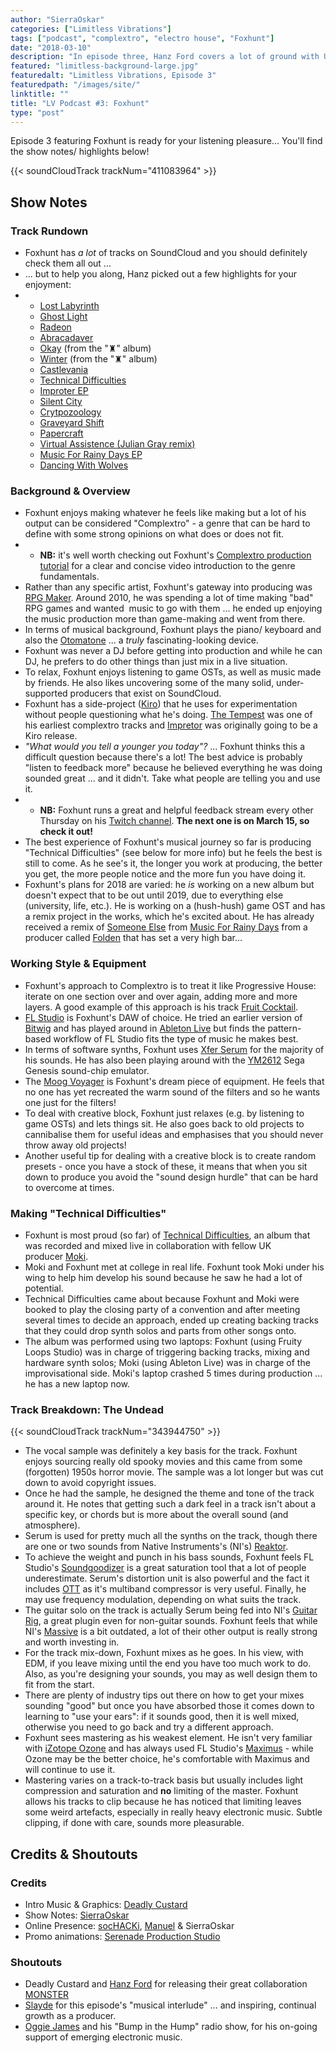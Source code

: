 ```yaml
---
author: "SierraOskar"
categories: ["Limitless Vibrations"]
tags: ["podcast", "complextro", "electro house", "Foxhunt"]
date: "2018-03-10"
description: "In episode three, Hanz Ford covers a lot of ground with UK-based producer Foxhunt. Listen now to find out what an Otomatone is and why not limiting masters can be a good idea..."
featured: "limitless-background-large.jpg"
featuredalt: "Limitless Vibrations, Episode 3"
featuredpath: "/images/site/"
linktitle: ""
title: "LV Podcast #3: Foxhunt"
type: "post"
---
```


Episode 3 featuring Foxhunt is ready for your listening pleasure... You'll find the show notes/ highlights below!

{{< soundCloudTrack trackNum="411083964" >}}

## Show Notes

### Track Rundown

*   Foxhunt has _a lot_ of tracks on SoundCloud and you should definitely check them all out ...
*   ... but to help you along, Hanz picked out a few highlights for your enjoyment:
*   *   [Lost Labyrinth](https://soundcloud.com/foxhunt-official/lost-labyrinth-original-mix)
    *   [Ghost Light](https://soundcloud.com/foxhunt-official/foxhunt-ghost-light)
    *   [Radeon](https://soundcloud.com/foxhunt-official/causticcat-and-foxhunt-radeon-free-download)
    *   [Abracadaver](https://soundcloud.com/foxhunt-official/foxhunt-abracadaver)
    *   [Okay](https://soundcloud.com/foxhunt-official/7-okay) (from the "♜" album)
    *   [Winter](https://soundcloud.com/foxhunt-official/12-winter) (from the "♜" album)
    *   [Castlevania](https://soundcloud.com/foxhunt-official/sets/foxhunt-castlevania)
    *   [Technical Difficulties](https://soundcloud.com/foxhunt-official/foxhunt-moki-technical-difficulties-album-continuous-mix)
    *   [Improter EP](https://soundcloud.com/foxhunt-official/sets/foxhunt-imperator)
    *   [Silent City](https://soundcloud.com/foxhunt-official/foxhunt-silent-city)
    *   [Crytpozoology](https://soundcloud.com/foxhunt-official/sets/cryptozoology)
    *   [Graveyard Shift](https://soundcloud.com/foxhunt-official/sets/foxhunt-graveyard-shift-ft)
    *   [Papercraft](https://soundcloud.com/foxhunt-official/sets/foxhunt-papercraft)
    *   [Virtual Assistence (Julian Gray remix)](https://soundcloud.com/foxhunt-official/virtual-assistance-foxhunt-remix)
    *   [Music For Rainy Days EP](https://soundcloud.com/foxhunt-official/sets/foxhunt-music-for-rainy-days)
    *   [Dancing With Wolves](https://soundcloud.com/foxhunt-official/foxhunt-dancing-with-wolves-free-dl)

### Background & Overview

*   Foxhunt enjoys making whatever he feels like making but a lot of his output can be considered "Complextro" - a genre that can be hard to define with some strong opinions on what does or does not fit.
*   *   **NB:** it's well worth checking out Foxhunt's [Complextro production tutorial](https://www.youtube.com/watch?v=mLdGM6msDYs) for a clear and concise video introduction to the genre fundamentals.
*   Rather than any specific artist, Foxhunt's gateway into producing was [RPG Maker](http://www.rpgmakerweb.com). Around 2010, he was spending a lot of time making "bad" RPG games and wanted  music to go with them ... he ended up enjoying the music production more than game-making and went from there.
*   In terms of musical background, Foxhunt plays the piano/ keyboard and also the [Otomatone](http://www.otamatone.com) ... a _truly_ fascinating-looking device.
*   Foxhunt was never a DJ before getting into production and while he can DJ, he prefers to do other things than just mix in a live situation.
*   To relax, Foxhunt enjoys listening to game OSTs, as well as music made by friends. He also likes uncovering some of the many solid, under-supported producers that exist on SoundCloud.
*   Foxhunt has a side-project ([Kiro](https://soundcloud.com/kiro-official)) that he uses for experimentation without people questioning what he's doing. [The Tempest](https://soundcloud.com/kiro-official/the-tempest-original-mix-available-dec-24th-on-sergal-soundwaves) was one of his earliest complextro tracks and [Impretor](https://soundcloud.com/foxhunt-official/sets/foxhunt-imperator) was originally going to be a Kiro release.
*   _"What would you tell a younger you today"?_ ... Foxhunt thinks this a difficult question because there's a lot! The best advice is probably "listen to feedback more" because he believed everything he was doing sounded great ... and it didn't. Take what people are telling you and use it.
*   *   **NB:** Foxhunt runs a great and helpful feedback stream every other Thursday on his [Twitch channel](https://www.twitch.tv/foxhuntelectronic). **The next one is on March 15, so check it out!**
*   The best experience of Foxhunt's musical journey so far is producing "Technical Difficulties" (see below for more info) but he feels the best is still to come. As he see's it, the longer you work at producing, the better you get, the more people notice and the more fun you have doing it.
*   Foxhunt's plans for 2018 are varied: he _is_ working on a new album but doesn't expect that to be out until 2019, due to everything else (university, life, etc.). He is working on a (hush-hush) game OST and has a remix project in the works, which he's excited about. He has already received a remix of [Someone Else](https://soundcloud.com/foxhunt-official/foxhunt-someone-else?in=foxhunt-official/sets/foxhunt-music-for-rainy-days) from [Music For Rainy Days](https://soundcloud.com/foxhunt-official/foxhunt-someone-else?in=foxhunt-official/sets/foxhunt-music-for-rainy-days) from a producer called [Folden](https://soundcloud.com/thisisfolden) that has set a very high bar...

### Working Style & Equipment

*   Foxhunt's approach to Complextro is to treat it like Progressive House: iterate on one section over and over again, adding more and more layers. A good example of this approach is his track [Fruit Cocktail](https://soundcloud.com/argofox/foxhunt-fruit-cocktail).
*   [FL Studio](https://www.image-line.com/flstudio/) is Foxhunt's DAW of choice. He tried an earlier version of [Bitwig](https://www.bitwig.com/en/home.html) and has played around in [Ableton Live](https://www.ableton.com) but finds the pattern-based workflow of FL Studio fits the type of music he makes best.
*   In terms of software synths, Foxhunt uses [Xfer Serum](https://www.xferrecords.com/products/serum) for the majority of his sounds. He has also been playing around with the [YM2612](https://en.wikipedia.org/wiki/Yamaha_YM2612) Sega Genesis sound-chip emulator.
*   The [Moog Voyager](https://www.moogmusic.com/products/minimoog-voyagers/minimoog-voyager-performer-edition) is Foxhunt's dream piece of equipment. He feels that no one has yet recreated the warm sound of the filters and so he wants one just for the filters!
*   To deal with creative block, Foxhunt just relaxes (e.g. by listening to game OSTs) and lets things sit. He also goes back to old projects to cannibalise them for useful ideas and emphasises that you should never throw away old projects!
*   Another useful tip for dealing with a creative block is to create random presets - once you have a stock of these, it means that when you sit down to produce you avoid the "sound design hurdle" that can be hard to overcome at times.

### Making "Technical Difficulties"

*   Foxhunt is most proud (so far) of [Technical Difficulties](https://soundcloud.com/foxhunt-official/foxhunt-moki-technical-difficulties-album-continuous-mix), an album that was recorded and mixed live in collaboration with fellow UK producer [Moki](https://soundcloud.com/moki_music).
*   Moki and Foxhunt met at college in real life. Foxhunt took Moki under his wing to help him develop his sound because he saw he had a lot of potential.
*   Technical Difficulties came about because Foxhunt and Moki were booked to play the closing party of a convention and after meeting several times to decide an approach, ended up creating backing tracks that they could drop synth solos and parts from other songs onto.
*   The album was performed using two laptops: Foxhunt (using Fruity Loops Studio) was in charge of triggering backing tracks, mixing and hardware synth solos; Moki (using Ableton Live) was in charge of the improvisational side. Moki's laptop crashed 5 times during production ... he has a new laptop now.

### Track Breakdown: The Undead

{{< soundCloudTrack trackNum="343944750" >}}

*   The vocal sample was definitely a key basis for the track. Foxhunt enjoys sourcing really old spooky movies and this came from some (forgotten) 1950s horror movie. The sample was a lot longer but was cut down to avoid copyright issues.
*   Once he had the sample, he designed the theme and tone of the track around it. He notes that getting such a dark feel in a track isn't about a specific key, or chords but is more about the overall sound (and atmosphere).
*   Serum is used for pretty much all the synths on the track, though there are one or two sounds from Native Instruments's (NI's) [Reaktor](https://www.native-instruments.com/en/products/komplete/synths/reaktor-6/).
*   To achieve the weight and punch in his bass sounds, Foxhunt feels FL Studio's [Soundgoodizer](https://www.image-line.com/support/FLHelp/html/plugins/Soundgoodizer.htm) is a great saturation tool that a lot of people underestimate. Serum's distortion unit is also powerful and the fact it includes [OTT](https://www.xferrecords.com/freeware) as it's multiband compressor is very useful. Finally, he may use frequency modulation, depending on what suits the track.
*   The guitar solo on the track is actually Serum being fed into NI's [Guitar Rig](https://www.native-instruments.com/en/products/komplete/guitar/guitar-rig-5-pro/), a great plugin even for non-guitar sounds. Foxhunt feels that while NI's [Massive](https://www.native-instruments.com/en/products/komplete/synths/massive/) is a bit outdated, a lot of their other output is really strong and worth investing in.
*   For the track mix-down, Foxhunt mixes as he goes. In his view, with EDM, if you leave mixing until the end you have too much work to do. Also, as you're designing your sounds, you may as well design them to fit from the start.
*   There are plenty of industry tips out there on how to get your mixes sounding "good" but once you have absorbed those it comes down to learning to "use your ears": if it sounds good, then it is well mixed, otherwise you need to go back and try a different approach.
*   Foxhunt sees mastering as his weakest element. He isn't very familiar with [iZotope Ozone](https://www.izotope.com/en/products/master-and-deliver/ozone.html) and has always used FL Studio's [Maximus](https://www.image-line.com/plugins/Effects/Maximus/) - while Ozone may be the better choice, he's comfortable with Maximus and will continue to use it.
*   Mastering varies on a track-to-track basis but usually includes light compression and saturation and **no** limiting of the master. Foxhunt allows his tracks to clip because he has noticed that limiting leaves some weird artefacts, especially in really heavy electronic music. Subtle clipping, if done with care, sounds more pleasurable.

## Credits & Shoutouts

### Credits

*   Intro Music & Graphics: [Deadly Custard](https://soundcloud.com/deadlycustard)
*   Show Notes: [SierraOskar](https://soundcloud.com/sierraoskar)
*   Online Presence: [socHACKi](https://soundcloud.com/sochackimusic), [Manuel](https://soundcloud.com/st-manuel) & SierraOskar
*   Promo animations: [Serenade Production Studio](https://soundcloud.com/asunsin)

### Shoutouts

*   Deadly Custard and [Hanz Ford](https://soundcloud.com/hanzford) for releasing their great collaboration [MONSTER](https://wordpress.com/post/audioapostles.org/533)
*   [Slayde](https://soundcloud.com/slayd3) for this episode's "musical interlude" ... and inspiring, continual growth as a producer.
*   [Oggie James](https://soundcloud.com/oggie-james) and his "Bump in the Hump" radio show, for his on-going support of emerging electronic music.
